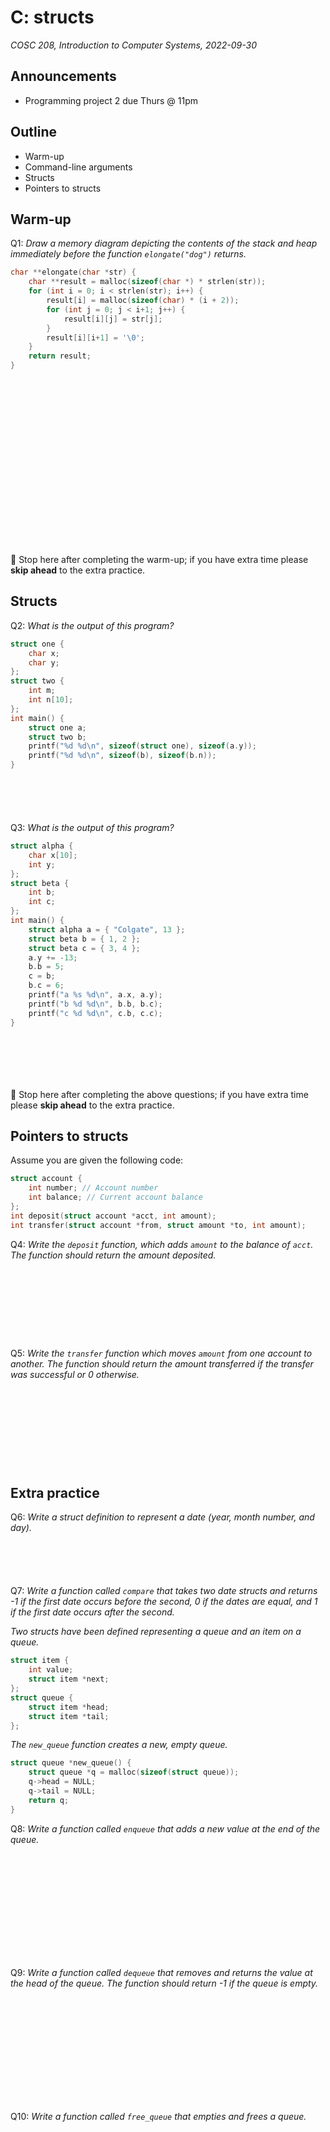 # C: structs
_COSC 208, Introduction to Computer Systems, 2022-09-30_

## Announcements
* Programming project 2 due Thurs @ 11pm

## Outline
* Warm-up
* Command-line arguments
* Structs
* Pointers to structs

## Warm-up
Q1: _Draw a memory diagram depicting the contents of the stack and heap immediately before the function `elongate("dog")` returns._
```C
char **elongate(char *str) {
    char **result = malloc(sizeof(char *) * strlen(str));
    for (int i = 0; i < strlen(str); i++) {
        result[i] = malloc(sizeof(char) * (i + 2));
        for (int j = 0; j < i+1; j++) {
            result[i][j] = str[j];
        }
        result[i][i+1] = '\0';
    }
    return result;
}
```
```C





















```
🛑 Stop here after completing the warm-up; if you have extra time please **skip ahead** to the extra practice.

<div style="page-break-after:always;"></div>

## Structs
Q2: _What is the output of this program?_
```C
struct one {
    char x;
    char y;
};
struct two {
    int m;
    int n[10];
};
int main() {
    struct one a;
    struct two b;
    printf("%d %d\n", sizeof(struct one), sizeof(a.y));
    printf("%d %d\n", sizeof(b), sizeof(b.n));
}
```
```





```

Q3: _What is the output of this program?_
```C
struct alpha {
    char x[10];
    int y;
};
struct beta {
    int b;
    int c;
};
int main() {
    struct alpha a = { "Colgate", 13 };
    struct beta b = { 1, 2 };
    struct beta c = { 3, 4 };
    a.y += -13;
    b.b = 5;
    c = b;
    b.c = 6;
    printf("a %s %d\n", a.x, a.y);
    printf("b %d %d\n", b.b, b.c);
    printf("c %d %d\n", c.b, c.c);
}
```
```






```
🛑 Stop here after completing the above questions; if you have extra time please **skip ahead** to the extra practice.

<div style="page-break-after:always;"></div>

## Pointers to structs
Assume you are given the following code:
```C
struct account {
    int number; // Account number
    int balance; // Current account balance
};
int deposit(struct account *acct, int amount);
int transfer(struct account *from, struct amount *to, int amount);
```

Q4: _Write the `deposit` function, which adds `amount` to the balance of `acct`. The function should return the amount deposited._
```C










```

Q5: _Write the `transfer` function which moves `amount` from one account to another. The function should return the amount transferred if the transfer was successful or 0 otherwise._
```C











```

## Extra practice
Q6: _Write a struct definition to represent a date (year, month number, and day)._
```C






```

Q7: _Write a function called `compare` that takes two date structs and returns -1 if the first date occurs before the second, 0 if the dates are equal, and 1 if the first date occurs after the second._

<div style="page-break-after:always;"></div>

_Two structs have been defined representing a queue and an item on a queue._
```C
struct item {
    int value;
    struct item *next;
};
struct queue {
    struct item *head;
    struct item *tail;
};
```

_The `new_queue` function creates a new, empty queue._
```C
struct queue *new_queue() {
    struct queue *q = malloc(sizeof(struct queue));
    q->head = NULL;
    q->tail = NULL;
    return q;
}
```

Q8: _Write a function called `enqueue` that adds a new value at the end of the queue._
```













```

Q9: _Write a function called `dequeue` that removes and returns the value at the head of the queue. The function should return -1 if the queue is empty._
```













```

Q10: _Write a function called `free_queue` that empties and frees a queue._